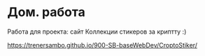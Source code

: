 # Дом. работа 
 Работа для проекта: сайт Коллекции стикеров за криптту :)

 https://trenersambo.github.io/900-SB-baseWebDev/CroptoStiker/
